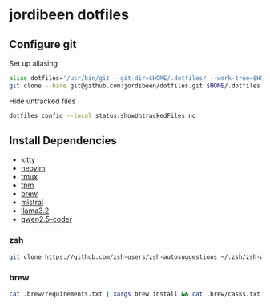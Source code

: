 # jordibeen dotfiles

## Configure git
Set up aliasing
```sh
alias dotfiles='/usr/bin/git --git-dir=$HOME/.dotfiles/ --work-tree=$HOME'
git clone --bare git@github.com:jordibeen/dotfiles.git $HOME/.dotfiles
```

Hide untracked files
```sh
dotfiles config --local status.showUntrackedFiles no
```

## Install Dependencies
- [kitty](https://github.com/kovidgoyal/kitty)
- [neovim](https://github.com/neovim/neovim)
- [tmux](https://github.com/tmux/tmux)
- [tpm](https://github.com/tmux-plugins/tpm)
- [brew](https://github.com/Homebrew/brew)
- [mistral](https://ollama.com/library/mistral)
- [llama3.2](https://ollama.com/library/llama3.2)
- [qwen2.5-coder](https://ollama.com/library/qwen2.5-coder)

### zsh
```sh
git clone https://github.com/zsh-users/zsh-autosuggestions ~/.zsh/zsh-autosuggestions && git clone https://github.com/zsh-users/zsh-syntax-highlighting.git ~/.zsh/zsh-syntax-highlighting
```

### brew
```sh
cat .brew/requirements.txt | xargs brew install && cat .brew/casks.txt | xargs brew install --cask
```

